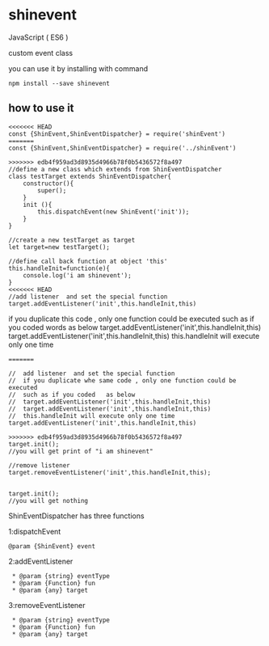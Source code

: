 # shinevent

JavaScript ( ES6 )

custom event class

you can use it by installing with command
```
npm install --save shinevent
```

## how to use it

```
<<<<<<< HEAD
const {ShinEvent,ShinEventDispatcher} = require('shinEvent')
=======
const {ShinEvent,ShinEventDispatcher} = require('../shinEvent')

>>>>>>> edb4f959ad3d8935d4966b78f0b5436572f8a497
//define a new class which extends from ShinEventDispatcher
class testTarget extends ShinEventDispatcher{
    constructor(){
        super();
    }
    init (){
        this.dispatchEvent(new ShinEvent('init'));
    }
}

//create a new testTarget as target
let target=new testTarget();

//define call back function at object 'this'
this.handleInit=function(e){
    console.log('i am shinevent');
}
<<<<<<< HEAD
//add listener  and set the special function
target.addEventListener('init',this.handleInit,this)
```
if you duplicate  this code , only one function could be executed 
  such as if you coded words as below
  target.addEventListener('init',this.handleInit,this)
  target.addEventListener('init',this.handleInit,this)
  this.handleInit will execute only one time
  
```
=======

//  add listener  and set the special function
//  if you duplicate whe same code , only one function could be executed 
//  such as if you coded   as below
//  target.addEventListener('init',this.handleInit,this)
//  target.addEventListener('init',this.handleInit,this)
//  this.handleInit will execute only one time
target.addEventListener('init',this.handleInit,this)

>>>>>>> edb4f959ad3d8935d4966b78f0b5436572f8a497
target.init();
//you will get print of "i am shinevent"

//remove listener
target.removeEventListener('init',this.handleInit,this);


target.init();
//you will get nothing
```

ShinEventDispatcher has three functions

1:dispatchEvent
```
@param {ShinEvent} event
```

2:addEventListener
```
 * @param {string} eventType
 * @param {Function} fun
 * @param {any} target
```

3:removeEventListener
```
 * @param {string} eventType
 * @param {Function} fun
 * @param {any} target
```
